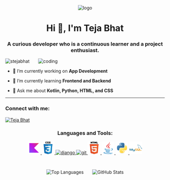 <p align="center">
  <img src="https://i.pinimg.com/originals/52/61/ea/5261ea3a6f62c8a8f1fdcc06aec8f0c9.gif" alt="logo" width="700"/>
</p>

<h1 align="center">Hi 👋, I'm Teja Bhat</h1>
<h3 align="center">A curious developer who is a continuous learner and a project enthusiast.</h3>

<img align="right" alt="coding" width="400" src="https://i.pinimg.com/originals/2d/29/40/2d2940898055620e0c58128c629d1b8c.gif">

<p align="left">
  <img src="https://komarev.com/ghpvc/?username=stejabhat&label=Profile%20views&color=0e75b6&style=flat" alt="stejabhat" />
</p>

- 🔭 I’m currently working on **App Development**

- 🌱 I’m currently learning **Frontend and Backend**

- 💬 Ask me about **Kotlin, Python, HTML, and CSS**

---

<h3 align="left">Connect with me:</h3>
<p align="left">
  <a href="https://www.linkedin.com/in/tejabhat/" target="_blank">
    <img align="center" src="https://raw.githubusercontent.com/rahuldkjain/github-profile-readme-generator/master/src/images/icons/Social/linked-in-alt.svg" alt="Teja Bhat" height="30" width="40" />
  </a>


<h3 align="center">Languages and Tools:</h3>
<p align="center">
  <a href="https://kotlinlang.org/" target="_blank" rel="noreferrer">
  <img src="https://raw.githubusercontent.com/devicons/devicon/master/icons/kotlin/kotlin-original.svg" alt="kotlin" width="40" height="40"/>
</a>
  <a href="https://www.w3schools.com/css/" target="_blank" rel="noreferrer">
    <img src="https://raw.githubusercontent.com/devicons/devicon/master/icons/css3/css3-original-wordmark.svg" alt="css3" width="40" height="40"/>
  </a>
  <a href="https://www.djangoproject.com/" target="_blank" rel="noreferrer">
    <img src="https://cdn.worldvectorlogo.com/logos/django.svg" alt="django" width="40" height="40"/>
  </a>
  <a href="https://git-scm.com/" target="_blank" rel="noreferrer">
    <img src="https://www.vectorlogo.zone/logos/git-scm/git-scm-icon.svg" alt="git" width="40" height="40"/>
  </a>
  <a href="https://www.w3.org/html/" target="_blank" rel="noreferrer">
    <img src="https://raw.githubusercontent.com/devicons/devicon/master/icons/html5/html5-original-wordmark.svg" alt="html5" width="40" height="40"/>
  </a>
  <a href="https://www.java.com" target="_blank" rel="noreferrer">
    <img src="https://raw.githubusercontent.com/devicons/devicon/master/icons/java/java-original.svg" alt="java" width="40" height="40"/>
  </a>
  <a href="https://www.python.org" target="_blank" rel="noreferrer">
    <img src="https://raw.githubusercontent.com/devicons/devicon/master/icons/python/python-original.svg" alt="python" width="40" height="40"/>
  </a>
<a href="https://www.mysql.com/" target="_blank" rel="noreferrer">
  <img src="https://raw.githubusercontent.com/devicons/devicon/master/icons/mysql/mysql-original-wordmark.svg" alt="mysql" width="40" height="40"/>
</a>
</p>

<br/>
<p align="center">
  <img src="https://github-readme-stats.vercel.app/api/top-langs/?username=stejabhat&layout=compact&theme=radical&hide_border=true&title_color=00ffff&text_color=f8f8f2&bg_color=0d1117" alt="Top Languages" width="34.6%" />
    &nbsp;&nbsp;&nbsp;&nbsp;&nbsp;
  <img src="https://github-readme-stats.vercel.app/api?username=stejabhat&show_icons=true&theme=radical&hide_border=true&title_color=00ffff&icon_color=00ffff&text_color=f8f8f2&bg_color=0d1117" alt="GitHub Stats" width="45%" />

</p>

